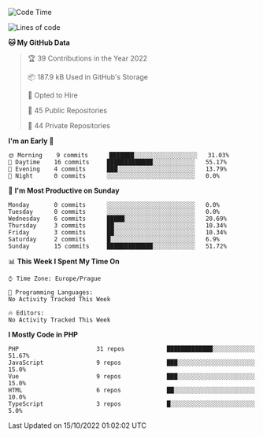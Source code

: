 <!--START_SECTION:waka-->
![Code Time](http://img.shields.io/badge/Code%20Time-1%2C583%20hrs%2058%20mins-blue)

![Lines of code](https://img.shields.io/badge/From%20Hello%20World%20I%27ve%20Written-175%20Thousand%20lines%20of%20code-blue)

**🐱 My GitHub Data** 

> 🏆 39 Contributions in the Year 2022
 > 
> 📦 187.9 kB Used in GitHub's Storage 
 > 
> 💼 Opted to Hire
 > 
> 📜 45 Public Repositories 
 > 
> 🔑 44 Private Repositories  
 > 
**I'm an Early 🐤** 

```text
🌞 Morning    9 commits      ███████░░░░░░░░░░░░░░░░░░   31.03% 
🌆 Daytime    16 commits     █████████████░░░░░░░░░░░░   55.17% 
🌃 Evening    4 commits      ███░░░░░░░░░░░░░░░░░░░░░░   13.79% 
🌙 Night      0 commits      ░░░░░░░░░░░░░░░░░░░░░░░░░   0.0%

```
📅 **I'm Most Productive on Sunday** 

```text
Monday       0 commits      ░░░░░░░░░░░░░░░░░░░░░░░░░   0.0% 
Tuesday      0 commits      ░░░░░░░░░░░░░░░░░░░░░░░░░   0.0% 
Wednesday    6 commits      █████░░░░░░░░░░░░░░░░░░░░   20.69% 
Thursday     3 commits      ██░░░░░░░░░░░░░░░░░░░░░░░   10.34% 
Friday       3 commits      ██░░░░░░░░░░░░░░░░░░░░░░░   10.34% 
Saturday     2 commits      █░░░░░░░░░░░░░░░░░░░░░░░░   6.9% 
Sunday       15 commits     █████████████░░░░░░░░░░░░   51.72%

```


📊 **This Week I Spent My Time On** 

```text
⌚︎ Time Zone: Europe/Prague

💬 Programming Languages: 
No Activity Tracked This Week

🔥 Editors: 
No Activity Tracked This Week

```

**I Mostly Code in PHP** 

```text
PHP                      31 repos            █████████████░░░░░░░░░░░░   51.67% 
JavaScript               9 repos             ███░░░░░░░░░░░░░░░░░░░░░░   15.0% 
Vue                      9 repos             ███░░░░░░░░░░░░░░░░░░░░░░   15.0% 
HTML                     6 repos             ██░░░░░░░░░░░░░░░░░░░░░░░   10.0% 
TypeScript               3 repos             █░░░░░░░░░░░░░░░░░░░░░░░░   5.0%

```



 Last Updated on 15/10/2022 01:02:02 UTC
<!--END_SECTION:waka-->
<!--
**AlexKratky/AlexKratky** is a ✨ _special_ ✨ repository because its `README.md` (this file) appears on your GitHub profile.

Here are some ideas to get you started:

- 🔭 I’m currently working on ...
- 🌱 I’m currently learning ...
- 👯 I’m looking to collaborate on ...
- 🤔 I’m looking for help with ...
- 💬 Ask me about ...
- 📫 How to reach me: ...
- 😄 Pronouns: ...
- ⚡ Fun fact: ...
-->

